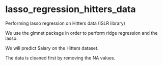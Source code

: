 # lasso_regression_hitters_data
Performing lasso regression on Hitters data (ISLR library)

We use the glmnet package in order to perform ridge regression and the lasso. 

We will predict Salary on the Hitters dataset.

The data is cleaned first by removing the NA values. 
